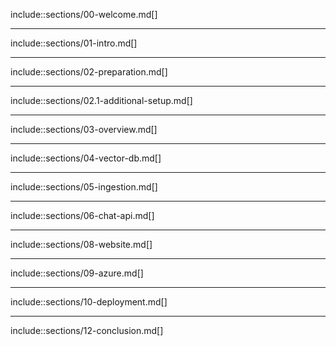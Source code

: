 include::sections/00-welcome.md[]

---

include::sections/01-intro.md[]

---

include::sections/02-preparation.md[]

---

include::sections/02.1-additional-setup.md[]

---

include::sections/03-overview.md[]

---

include::sections/04-vector-db.md[]

---

include::sections/05-ingestion.md[]

---

include::sections/06-chat-api.md[]

---

include::sections/08-website.md[]

---

include::sections/09-azure.md[]

---

include::sections/10-deployment.md[]

---

include::sections/12-conclusion.md[]
